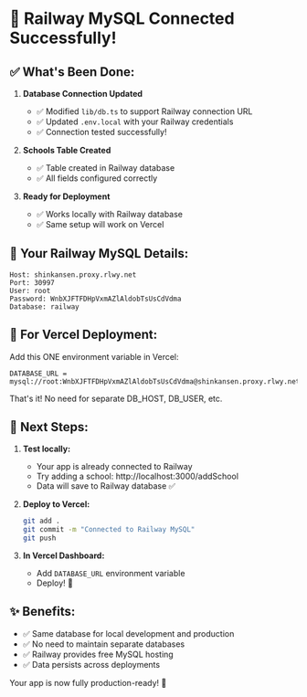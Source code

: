 # 🎉 Railway MySQL Connected Successfully!

## ✅ What's Been Done:

1. **Database Connection Updated**
   - ✅ Modified `lib/db.ts` to support Railway connection URL
   - ✅ Updated `.env.local` with your Railway credentials
   - ✅ Connection tested successfully!

2. **Schools Table Created**
   - ✅ Table created in Railway database
   - ✅ All fields configured correctly

3. **Ready for Deployment**
   - ✅ Works locally with Railway database
   - ✅ Same setup will work on Vercel

## 🔗 Your Railway MySQL Details:

```
Host: shinkansen.proxy.rlwy.net
Port: 30997
User: root
Password: WnbXJFTFDHpVxmAZlAldobTsUsCdVdma
Database: railway
```

## 📝 For Vercel Deployment:

Add this ONE environment variable in Vercel:

```
DATABASE_URL = mysql://root:WnbXJFTFDHpVxmAZlAldobTsUsCdVdma@shinkansen.proxy.rlwy.net:30997/railway
```

That's it! No need for separate DB_HOST, DB_USER, etc.

## 🚀 Next Steps:

1. **Test locally:**
   - Your app is already connected to Railway
   - Try adding a school: http://localhost:3000/addSchool
   - Data will save to Railway database ✅

2. **Deploy to Vercel:**
   ```bash
   git add .
   git commit -m "Connected to Railway MySQL"
   git push
   ```

3. **In Vercel Dashboard:**
   - Add `DATABASE_URL` environment variable
   - Deploy! 🎉

## ✨ Benefits:

- ✅ Same database for local development and production
- ✅ No need to maintain separate databases
- ✅ Railway provides free MySQL hosting
- ✅ Data persists across deployments

Your app is now fully production-ready! 🚀
